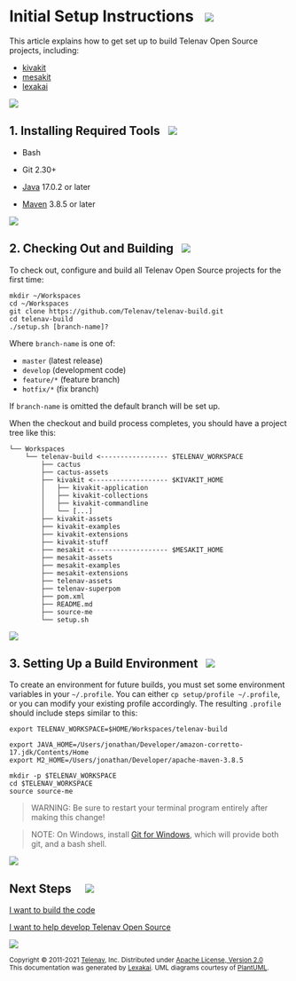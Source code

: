<!--suppress HtmlUnknownTarget, HtmlRequiredAltAttribute -->

# Initial Setup Instructions   <img src="https://telenav.github.io/telenav-assets/images/icons/box-32.png" srcset="https://telenav.github.io/telenav-assets/images/icons/box-32-2x.png 2x"/>

This article explains how to get set up to build Telenav Open Source projects, including:

 - [kivakit](https://www.kivakit.org/)
 - [mesakit](https://www.mesakit.org/)
 - [lexakai](https://www.lexakai.org/)

<img src="https://telenav.github.io/telenav-assets/images/separators/horizontal-line-512.png" srcset="https://telenav.github.io/telenav-assets/images/separators/horizontal-line-512-2x.png 2x"/>

## 1. Installing Required Tools &nbsp; <a name = "install-tools"></a>  <img src="https://telenav.github.io/telenav-assets/images/icons/toolbox-32.png" srcset="https://telenav.github.io/telenav-assets/images/icons/toolbox-32-2x.png 2x"/>

- Bash
- Git 2.30+

- [Java](https://adoptopenjdk.net/?variant=openjdk17&jvmVariant=hotspot) 17.0.2 or later

- [Maven](https://maven.apache.org/download.cgi) 3.8.5 or later

<img src="https://telenav.github.io/telenav-assets/images/separators/horizontal-line-128.png" srcset="https://telenav.github.io/telenav-assets/images/separators/horizontal-line-128-2x.png 2x"/>

## 2. Checking Out and Building   <img src="https://telenav.github.io/telenav-assets/images/icons/gears-32.png" srcset="https://telenav.github.io/telenav-assets/images/icons/gears-32-2x.png 2x"/>

To check out, configure and build all Telenav Open Source projects for the first time:

    mkdir ~/Workspaces
    cd ~/Workspaces
    git clone https://github.com/Telenav/telenav-build.git
    cd telenav-build
    ./setup.sh [branch-name]?
    
Where `branch-name` is one of:

 - `master` (latest release)
 - `develop` (development code)
 - `feature/*` (feature branch)
 - `hotfix/*` (fix branch)

If `branch-name` is omitted the default branch will be set up.
    
When the checkout and build process completes, you should have a project tree like this:

    └── Workspaces
        └── telenav-build <----------------- $TELENAV_WORKSPACE
            ├── cactus
            ├── cactus-assets
            ├── kivakit <------------------- $KIVAKIT_HOME
            │   ├── kivakit-application
            │   ├── kivakit-collections
            │   ├── kivakit-commandline
            │   └── [...]
            ├── kivakit-assets
            ├── kivakit-examples
            ├── kivakit-extensions
            ├── kivakit-stuff
            ├── mesakit <------------------- $MESAKIT_HOME
            ├── mesakit-assets
            ├── mesakit-examples
            ├── mesakit-extensions
            ├── telenav-assets
            ├── telenav-superpom
            ├── pom.xml
            ├── README.md
            ├── source-me
            └── setup.sh

<img src="https://telenav.github.io/telenav-assets/images/separators/horizontal-line-128.png" srcset="https://telenav.github.io/telenav-assets/images/separators/horizontal-line-128-2x.png 2x"/>

## 3. Setting Up a Build Environment   <img src="https://telenav.github.io/telenav-assets/images/icons/command-line-32.png" srcset="https://telenav.github.io/telenav-assets/images/icons/command-line-32-2x.png 2x"/>

To create an environment for future builds, you must set some environment variables in your `~/.profile`.
You can either `cp setup/profile ~/.profile`, or you can modify your existing profile accordingly.
The resulting `.profile` should include steps similar to this:

    export TELENAV_WORKSPACE=$HOME/Workspaces/telenav-build
    
    export JAVA_HOME=/Users/jonathan/Developer/amazon-corretto-17.jdk/Contents/Home
    export M2_HOME=/Users/jonathan/Developer/apache-maven-3.8.5

    mkdir -p $TELENAV_WORKSPACE    
    cd $TELENAV_WORKSPACE
    source source-me
    
> WARNING: Be sure to restart your terminal program entirely after making this change!

> NOTE: On Windows, install [Git for Windows](https://gitforwindows.org/), which will provide both git, and a bash shell.

<img src="https://telenav.github.io/telenav-assets/images/separators/horizontal-line-512.png" srcset="https://telenav.github.io/telenav-assets/images/separators/horizontal-line-512-2x.png 2x"/>

## Next Steps &nbsp; &nbsp;  <img src="https://telenav.github.io/telenav-assets/images/icons/footprints-32.png" srcset="https://telenav.github.io/telenav-assets/images/icons/footprints-32-2x.png 2x"/>

[I want to build the code](building.md)

[I want to help develop Telenav Open Source](developing.md)


<img src="https://telenav.github.io/telenav-assets/images/separators/horizontal-line-512.png" srcset="https://telenav.github.io/telenav-assets/images/separators/horizontal-line-512-2x.png 2x"/>

<sub>Copyright &#169; 2011-2021 [Telenav](https://telenav.com), Inc. Distributed under [Apache License, Version 2.0](../LICENSE)</sub>  
<sub>This documentation was generated by [Lexakai](https://www.lexakai.org). UML diagrams courtesy of [PlantUML](https://plantuml.com).</sub>
